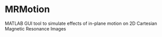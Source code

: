 MRMotion
========

MATLAB GUI tool to simulate effects of in-plane motion on 2D Cartesian Magnetic Resonance Images
